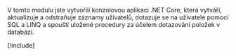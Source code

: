 V tomto modulu jste vytvořili konzolovou aplikaci .NET Core, která vytváří, aktualizuje a odstraňuje záznamy uživatelů, dotazuje se na uživatele pomocí SQL a LINQ a spouští uložené procedury za účelem dotazování položek v databázi.

[!include[](../../../includes/azure-sandbox-cleanup.md)]